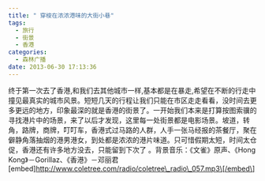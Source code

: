 ```yaml
---
title: " 穿梭在浓浓港味的大街小巷"
tags:
  - 旅行
  - 街景
  - 香港
categories:
  - 森林广播
date: 2013-06-30 17:13:36
---
```


终于第一次去了香港,和我们去其他城市一样,基本都是在暴走,希望在不断的行走中撞见最真实的城市风景。短短几天的行程让我们只能在市区走走看看，没时间去更多更远的地方，印象最深的就是香港的街景了。一开始我们本来是打算按图索骥的寻找港片中的场景，来了以后才发现，这里每一处街景都是电影场景。坡道，转角，路牌，商牌，叮叮车，香港式过马路的人群，人手一张马经报的茶餐厅，聚在僻静角落抽烟的港男港女，到处都是浓浓的港片味道。只可惜假期太短，时间太仓促，香港还有许多地方没去，只能留到下次了 。背景音乐：《文雀》原声、《Hong Kong》－Gorillaz、《香港》－邓丽君   \[embed\]http://www.coletree.com/radio/coletree\_radio\_057.mp3\[/embed\]
